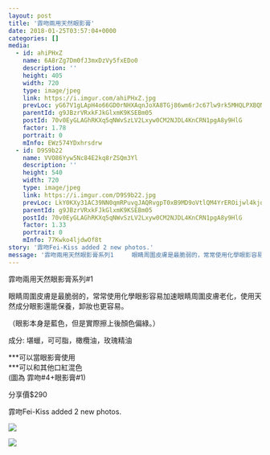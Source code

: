 ```yaml
---
layout: post
title: '霏吻兩用天然眼影膏' 
date: 2018-01-25T03:57:04+0000 
categories: [] 
media:
  - id: ahiPHxZ
    name: 6A8rZg7Dm0fJ3mxDzVy5fxEDo0
    description: ''   
    height: 405
    width: 720
    type: image/jpeg
    link: https://i.imgur.com/ahiPHxZ.jpg
    prevLoc: yG67V1gLApH4o66GD0rNHXAqnJoXA8TGj86wm6rJc67lw9rk5MHQLPXBQNQ3uz1lOMR5wpF5QGPXjO2qSYpYBvY6p6SEnzkX3OmYF3B1lDYvp6cMonklDNvOhDqq9OXW6msWALoj5xrGSq0xKj4Ww5u7YA38YLxRuW1OZEpqvKUvAGXl9vJLhROJzQYEXEc6DkgEoP4BUryPBgw4PzcGj8Jqyog5t0Wzl84EDpfQzRAD9vzDuA5QMEklnBTVVoxyVpO
    parentId: g9JBzrVRxkFJkGlxmK9KSEBm05
    postId: 70v0EyGLAGhRKXq5qNWvSzLV2Lxyw0CM2NJDL4KnCRN1pgA8y9HlG
    factor: 1.78
    portrait: 0
    mInfo: EWz574YDxhrsdrw
  - id: D9S9b22
    name: VVO86Yyw5Nc84E2kq8rZSQm3Yl
    description: ''   
    height: 540
    width: 720
    type: image/jpeg
    link: https://i.imgur.com/D9S9b22.jpg
    prevLoc: LkY0KXy31AC39NN0qmRPuvgJAQRvgpT0xB9MD9oVtlQM4YrEROijwl4kjojViJy69yoD18F05RDmyMVOc393NQ3g9OCwKAgWBVRwIGnMjk0wvqFlGpZqOkLESEg2gDBg44T3VrRW9yOmCqJz4YxVy1fxGnBAD22Gc76PNOgg2AfYlgkKGww3IXErgzXrwwsZn3kJ0VK5hnjEr6rZD4HxEvgKVq3Kh8WzBDvykohDP2V4x8Pxhok8R7j8mYtRKEpVqA6z
    parentId: g9JBzrVRxkFJkGlxmK9KSEBm05
    postId: 70v0EyGLAGhRKXq5qNWvSzLV2Lxyw0CM2NJDL4KnCRN1pgA8y9HlG
    factor: 1.33
    portrait: 0
    mInfo: 77Kwko4ljdwOf8t
story: '霏吻Fei-Kiss added 2 new photos.'  
message: '霏吻兩用天然眼影膏系列1     眼睛周圍皮膚是最脆弱的，常常使用化學眼影容易加速眼睛周圍皮膚老化，使用天然成分眼影還能保養，卸妝也更容..'  
---
```


霏吻兩用天然眼影膏系列#1   
  
眼睛周圍皮膚是最脆弱的，常常使用化學眼影容易加速眼睛周圍皮膚老化，使用天然成分眼影還能保養，卸妝也更容易。  
  
（眼影本身是藍色，但是實際擦上後顏色偏綠。）  
  
成分: 堪蠟，可可脂，橄欖油，玫瑰精油  
  
***可以當眼影膏使用  
***可以和其他口紅混色  
(圖為 霏吻#4+眼影膏#1)  
  
分享價$290
 
 
[//]: #story:
霏吻Fei-Kiss added 2 new photos.


[//]: #media:  
<a href="https://i.imgur.com/ahiPHxZ.jpg"><img class="postImage" src="https://i.imgur.com/ahiPHxZh.jpg" />  
</a>    

<a href="https://i.imgur.com/D9S9b22.jpg"><img class="postImage" src="https://i.imgur.com/D9S9b22h.jpg" />  
</a>   
